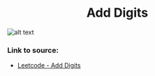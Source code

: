 <h1 align="center">Add Digits</h1>

![alt text](https://images2.imgbox.com/6e/ca/ovuoi4nt_o.png?raw=true)

### Link to source: 
- <a href="https://leetcode.com/problems/add-digits/">Leetcode - Add Digits</a>

